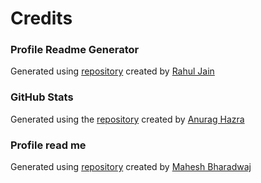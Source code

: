 # Credits

### Profile Readme Generator
Generated using [repository](https://github.com/rahuldkjain/github-profile-readme-generator) created by [Rahul Jain](https://github.com/rahuldkjain/)

### GitHub Stats
Generated using the [repository](https://github.com/anuraghazra/github-readme-stats) created by [Anurag Hazra](https://github.com/anuraghazra)

### Profile read me

Generated using [repository](https://github.com/MaheshBharadwaj/MaheshBharadwaj) created by [Mahesh Bharadwaj](https://github.com/MaheshBharadwaj)